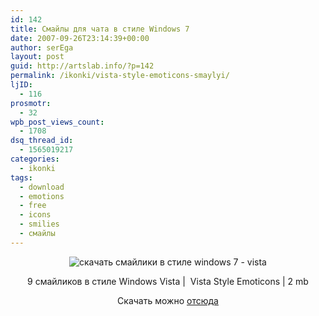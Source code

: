 ```yaml
---
id: 142
title: Смайлы для чата в стиле Windows 7
date: 2007-09-26T23:14:39+00:00
author: serEga
layout: post
guid: http://artslab.info/?p=142
permalink: /ikonki/vista-style-emoticons-smaylyi/
ljID:
  - 116
prosmotr:
  - 32
wpb_post_views_count:
  - 1708
dsq_thread_id:
  - 1565019217
categories:
  - ikonki
tags:
  - download
  - emotions
  - free
  - icons
  - smilies
  - смайлы
---
```

<center>
  <img src="http://artslab.info/wp-content/uploads/smiles_vista_style.jpg" border="0" alt="скачать смайлики в стиле windows 7 - vista" />
</center>

<p align="center">
  9 смайликов в стиле Windows Vista |  Vista Style Emoticons | 2 mb
</p>

<p align="center">
  Скачать можно <a title="download" href="http://www.iconarchive.com/category/avatar/vista-style-emoticons-icons-by-icons-land.html" target="_blank">отсюда</a>
</p>